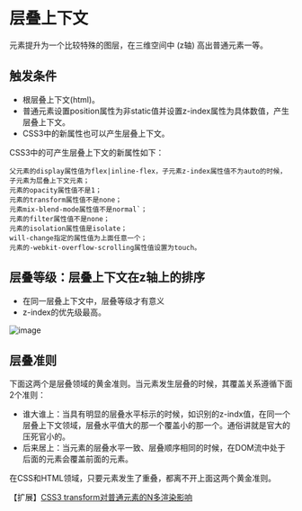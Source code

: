 # 层叠上下文
元素提升为一个比较特殊的图层，在三维空间中 (z轴) 高出普通元素一等。

## 触发条件
* 根层叠上下文(html)。
* 普通元素设置position属性为非static值并设置z-index属性为具体数值，产生层叠上下文。
* CSS3中的新属性也可以产生层叠上下文。

CSS3中的可产生层叠上下文的新属性如下：
```
父元素的display属性值为flex|inline-flex，子元素z-index属性值不为auto的时候，子元素为层叠上下文元素；
元素的opacity属性值不是1；
元素的transform属性值不是none；
元素mix-blend-mode属性值不是normal`；
元素的filter属性值不是none；
元素的isolation属性值是isolate；
will-change指定的属性值为上面任意一个；
元素的-webkit-overflow-scrolling属性值设置为touch。
```
## 层叠等级：层叠上下文在z轴上的排序
* 在同一层叠上下文中，层叠等级才有意义 
* z-index的优先级最高。

![image](https://user-gold-cdn.xitu.io/2019/2/14/168e9d9f3a1d368b?imageView2/0/w/1280/h/960/format/webp/ignore-error/1)
## 层叠准则
下面这两个是层叠领域的黄金准则。当元素发生层叠的时候，其覆盖关系遵循下面2个准则：

* 谁大谁上：当具有明显的层叠水平标示的时候，如识别的z-indx值，在同一个层叠上下文领域，层叠水平值大的那一个覆盖小的那一个。通俗讲就是官大的压死官小的。
* 后来居上：当元素的层叠水平一致、层叠顺序相同的时候，在DOM流中处于后面的元素会覆盖前面的元素。

在CSS和HTML领域，只要元素发生了重叠，都离不开上面这两个黄金准则。

【扩展】[CSS3 transform对普通元素的N多渲染影响](https://www.zhangxinxu.com/wordpress/2015/05/css3-transform-affect/)